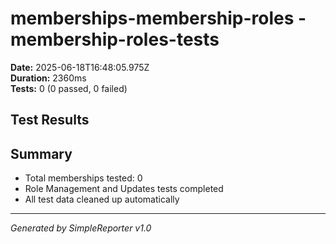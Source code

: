 # memberships-membership-roles - membership-roles-tests

**Date:** 2025-06-18T16:48:05.975Z  
**Duration:** 2360ms  
**Tests:** 0 (0 passed, 0 failed)

## Test Results



## Summary

- Total memberships tested: 0
- Role Management and Updates tests completed
- All test data cleaned up automatically

---
*Generated by SimpleReporter v1.0*

